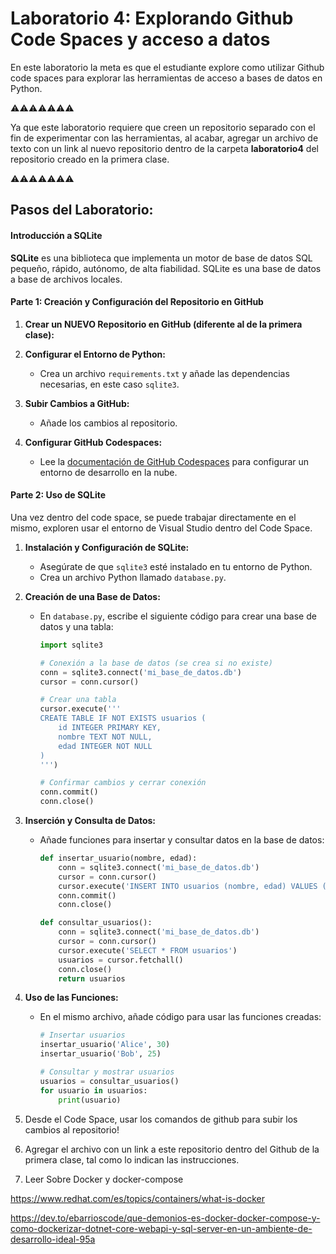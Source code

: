 # Laboratorio 4: Explorando Github Code Spaces y acceso a datos

En este laboratorio la meta es que el estudiante explore como utilizar Github code spaces para explorar las herramientas de acceso a bases de datos en Python.

⚠️⚠️⚠️⚠️⚠️⚠️⚠️

Ya que este laboratorio requiere que creen un repositorio separado con el fin de experimentar con las herramientas, al acabar, agregar un archivo de texto con un link al nuevo repositorio dentro de la carpeta **laboratorio4** del repositorio creado en la primera clase.

⚠️⚠️⚠️⚠️⚠️⚠️⚠️

## Pasos del Laboratorio:

#### Introducción a SQLite

**SQLite** es una biblioteca que implementa un motor de base de datos SQL pequeño, rápido, autónomo, de alta fiabilidad. SQLite es una base de datos a base de archivos locales.

#### Parte 1: Creación y Configuración del Repositorio en GitHub

1. **Crear un NUEVO Repositorio en GitHub (diferente al de la primera clase):**

2. **Configurar el Entorno de Python:**
   - Crea un archivo `requirements.txt` y añade las dependencias necesarias, en este caso `sqlite3`.

4. **Subir Cambios a GitHub:**
   - Añade los cambios al repositorio.

5. **Configurar GitHub Codespaces:**
   - Lee la [documentación de GitHub Codespaces](https://docs.github.com/es/codespaces/getting-started/quickstart) para configurar un entorno de desarrollo en la nube.

#### Parte 2: Uso de SQLite


Una vez dentro del code space, se puede trabajar directamente en el mismo, exploren usar el entorno de Visual Studio dentro del Code Space.

1. **Instalación y Configuración de SQLite:**
   - Asegúrate de que `sqlite3` esté instalado en tu entorno de Python.
   - Crea un archivo Python llamado `database.py`.

2. **Creación de una Base de Datos:**
   - En `database.py`, escribe el siguiente código para crear una base de datos y una tabla:

     ```python
     import sqlite3

     # Conexión a la base de datos (se crea si no existe)
     conn = sqlite3.connect('mi_base_de_datos.db')
     cursor = conn.cursor()

     # Crear una tabla
     cursor.execute('''
     CREATE TABLE IF NOT EXISTS usuarios (
         id INTEGER PRIMARY KEY,
         nombre TEXT NOT NULL,
         edad INTEGER NOT NULL
     )
     ''')

     # Confirmar cambios y cerrar conexión
     conn.commit()
     conn.close()
     ```

3. **Inserción y Consulta de Datos:**
   - Añade funciones para insertar y consultar datos en la base de datos:

     ```python
     def insertar_usuario(nombre, edad):
         conn = sqlite3.connect('mi_base_de_datos.db')
         cursor = conn.cursor()
         cursor.execute('INSERT INTO usuarios (nombre, edad) VALUES (?, ?)', (nombre, edad))
         conn.commit()
         conn.close()

     def consultar_usuarios():
         conn = sqlite3.connect('mi_base_de_datos.db')
         cursor = conn.cursor()
         cursor.execute('SELECT * FROM usuarios')
         usuarios = cursor.fetchall()
         conn.close()
         return usuarios
     ```

4. **Uso de las Funciones:**
   - En el mismo archivo, añade código para usar las funciones creadas:

     ```python
     # Insertar usuarios
     insertar_usuario('Alice', 30)
     insertar_usuario('Bob', 25)

     # Consultar y mostrar usuarios
     usuarios = consultar_usuarios()
     for usuario in usuarios:
         print(usuario)
     ```
5. Desde el Code Space, usar los comandos de github para subir los cambios al repositorio!

6. Agregar el archivo con un link a este repositorio dentro del Github de la primera clase, tal como lo indican las instrucciones.

7. Leer Sobre Docker y docker-compose 

https://www.redhat.com/es/topics/containers/what-is-docker

https://dev.to/ebarrioscode/que-demonios-es-docker-docker-compose-y-como-dockerizar-dotnet-core-webapi-y-sql-server-en-un-ambiente-de-desarrollo-ideal-95a

